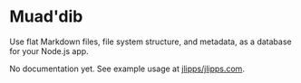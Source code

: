 # Muad'dib

Use flat Markdown files, file system structure, and metadata, as a database for your Node.js app.

No documentation yet. See example usage at
[jlipps/jlipps.com](https://github.com/jlipps/jlipps.com).
